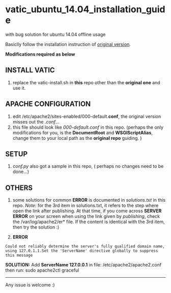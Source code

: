 # vatic_ubuntu_14.04_installation_guide
with bug solution for ubuntu 14.04 offline usage

Basiclly follow the installation instruction of [original version](https://github.com/cvondrick/vatic/tree/contrib).

**Modifications required as below**

## INSTALL VATIC

1. replace the vatic-install.sh in **this** repo other than the **original one** and use it. 

## APACHE CONFIGURATION

1. edit /etc/apache2/sites-enabled/000-default.**conf**, the original version misses out the *.conf*...
2. this file should look like *000-default.conf* in this repo. (perhaps the only modifications for you, is the **DocumentRoot** and **WSGIScriptAlias**, change them to your local path as the **original repo** guiding. )

## SETUP

1. *conf.py* also got a sample in this repo, ( perhaps no changes need to be done...)

## OTHERS

1. some solutions for common **ERROR** is documented in *solutions.txt* in this repo. 
  *Note*:
  for the 3rd item in solutions.txt, it refers to the step where open the link after publishing. At that time, if you come across **SERVER  ERROR** on your screen when using the link given by *publishing*, check the /var/log/apache2/er\* file. If the content is identical with  the 3rd item, then try the solution :)

2. **ERROR** 

```
Could not reliably determine the server's fully qualified domain name, using 127.0.1.1.Set the 'ServerName' directive globally to suppress this message
```
 **SOLUTION:**
   Add **ServerName 127.0.0.1** in file: /etc/apache2/apache2.conf
   then run: sudo apache2ctl graceful
***  

Any issue is welcome :) 
